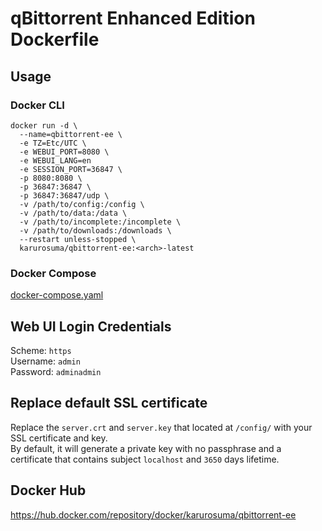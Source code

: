 # qBittorrent Enhanced Edition Dockerfile

## Usage
### Docker CLI
```
docker run -d \
  --name=qbittorrent-ee \
  -e TZ=Etc/UTC \
  -e WEBUI_PORT=8080 \
  -e WEBUI_LANG=en
  -e SESSION_PORT=36847 \
  -p 8080:8080 \
  -p 36847:36847 \
  -p 36847:36847/udp \
  -v /path/to/config:/config \
  -v /path/to/data:/data \
  -v /path/to/incomplete:/incomplete \
  -v /path/to/downloads:/downloads \
  --restart unless-stopped \
  karurosuma/qbittorrent-ee:<arch>-latest
```

### Docker Compose
[docker-compose.yaml](../blob/master/docker-compose.yaml)

## Web UI Login Credentials
Scheme: `https`<br>
Username: `admin`<br>
Password: `adminadmin`

## Replace default SSL certificate
Replace the `server.crt` and `server.key` that located at `/config/` with your SSL certificate and key.<br>
By default, it will generate a private key with no passphrase and a certificate that contains subject `localhost` and `3650` days lifetime.

## Docker Hub
https://hub.docker.com/repository/docker/karurosuma/qbittorrent-ee
